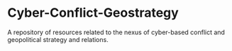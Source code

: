 # Cyber-Conflict-Geostrategy
A repository of resources related to the nexus of cyber-based conflict and geopolitical strategy and relations. 
